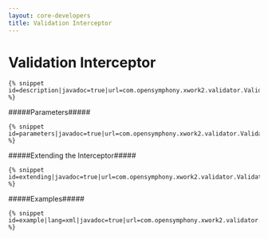 ```yaml
---
layout: core-developers
title: Validation Interceptor
---
```


# Validation Interceptor



~~~~~~~
{% snippet id=description|javadoc=true|url=com.opensymphony.xwork2.validator.ValidationInterceptor %}
~~~~~~~

#####Parameters#####



~~~~~~~
{% snippet id=parameters|javadoc=true|url=com.opensymphony.xwork2.validator.ValidationInterceptor %}
~~~~~~~

#####Extending the Interceptor#####



~~~~~~~
{% snippet id=extending|javadoc=true|url=com.opensymphony.xwork2.validator.ValidationInterceptor %}
~~~~~~~

#####Examples#####



~~~~~~~
{% snippet id=example|lang=xml|javadoc=true|url=com.opensymphony.xwork2.validator.ValidationInterceptor %}
~~~~~~~
